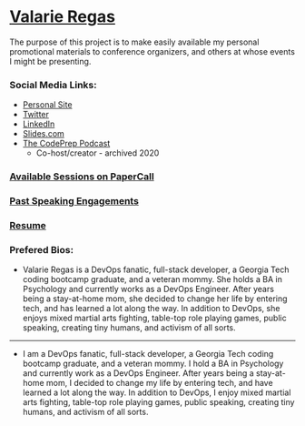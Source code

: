 # [Valarie Regas](https://valarieregas.com)

The purpose of this project is to make easily available my personal promotional materials to conference organizers, and others at whose events I might be presenting.

### Social Media Links:

- [Personal Site](https://valarieregas.com)
- [Twitter](https://twitter.com/ValarieRegas)
- [LinkedIn](https://www.linkedin.com/in/valarieregas/)
- [Slides.com](slides.com/valarieregas)
- [The CodePrep Podcast](https://www.codeprep.io/podcast/)
  - Co-host/creator - archived 2020

### [Available Sessions on PaperCall](https://www.papercall.io/speakers/valarieregas)

### [Past Speaking Engagements](https://github.com/ValarieR/Speakers-Bio/blob/master/LinksToPastTalks.md)

### [Resume](https://github.com/ValarieR/Speakers-Bio/blob/master/Resume.md)

### Prefered Bios:

- Valarie Regas is a DevOps fanatic, full-stack developer, a Georgia Tech coding bootcamp graduate, and a veteran mommy. She holds a BA in Psychology and currently works as a DevOps Engineer. After years being a stay-at-home mom, she decided to change her life by entering tech, and has learned a lot along the way. In addition to DevOps, she enjoys mixed martial arts fighting, table-top role playing games, public speaking, creating tiny humans, and activism of all sorts.

---

- I am a DevOps fanatic, full-stack developer, a Georgia Tech coding bootcamp graduate, and a veteran mommy. I hold a BA in Psychology and currently work as a DevOps Engineer. After years being a stay-at-home mom, I decided to change my life by entering tech, and have learned a lot along the way. In addition to DevOps, I enjoy mixed martial arts fighting, table-top role playing games, public speaking, creating tiny humans, and activism of all sorts.
